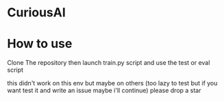 # CuriousAI

# How to use

Clone The repository
then launch train.py script
and use the test or eval script

this didn't work on this env but maybe on others
(too lazy to test but if you want test it and write an issue maybe i'll continue)
please drop a star
